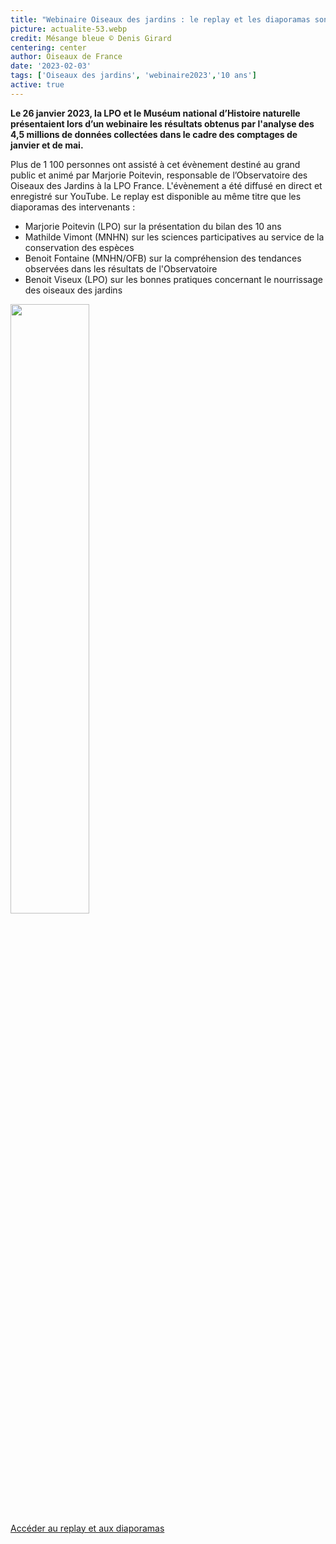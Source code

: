 ```yaml
---
title: "Webinaire Oiseaux des jardins : le replay et les diaporamas sont disponibles !"
picture: actualite-53.webp
credit: Mésange bleue © Denis Girard
centering: center
author: Oiseaux de France
date: '2023-02-03'
tags: ['Oiseaux des jardins', 'webinaire2023','10 ans']
active: true
---
```


**Le 26 janvier 2023, la LPO et le Muséum national d’Histoire naturelle présentaient lors d’un webinaire les résultats obtenus par l'analyse des 4,5 millions de données collectées dans le cadre des comptages de janvier et de mai.**

Plus de 1 100 personnes ont assisté à cet évènement destiné au grand public et animé par Marjorie Poitevin, responsable de l’Observatoire des Oiseaux des Jardins à la LPO France. L'évènement a été diffusé en direct et enregistré sur YouTube. Le replay est disponible au même titre que les diaporamas des intervenants :

- Marjorie Poitevin (LPO) sur la présentation du bilan des 10 ans
- Mathilde Vimont (MNHN) sur les sciences participatives au service de la conservation des espèces
- Benoit Fontaine (MNHN/OFB) sur la compréhension des tendances observées dans les résultats de l'Observatoire
- Benoit Viseux (LPO) sur les bonnes pratiques concernant le nourrissage des oiseaux des jardins

<img class="InformativePagePicture" style="width: 50%" src="/news/actualite-53-couverture_webinaire.webp"/>
<span class="InformativePagePictureLegend"></span>

<div style="align-center"><a href="https://www.lpo.fr/s-engager-a-nos-cotes/sciences-participatives/observatoire-oiseaux-des-jardins/10-ans-d-observation"  target="_blank" class="v-btn v-btn--is-elevated  elevation-2 v-size--default success">Accéder au replay et aux diaporamas</a></div>


